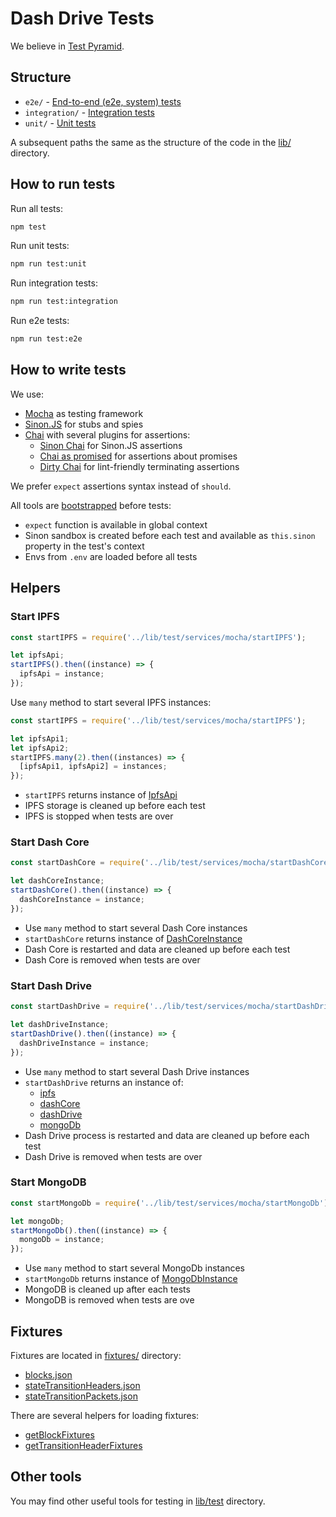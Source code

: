 # Dash Drive Tests

We believe in [Test Pyramid](http://verraes.net/2015/01/economy-of-tests/).

## Structure

 - `e2e/` - [End-to-end (e2e, system) tests](https://en.wikipedia.org/wiki/System_testing)  
 - `integration/` - [Integration tests](https://en.wikipedia.org/wiki/Integration_testing)
 - `unit/` - [Unit tests](https://en.wikipedia.org/wiki/Unit_testing)

A subsequent paths the same as the structure of the code in the [lib/](../lib) directory.

## How to run tests

Run all tests:

```bash
npm test
```

Run unit tests:

```bash
npm run test:unit
```

Run integration tests:

```bash
npm run test:integration
```

Run e2e tests:

```bash
npm run test:e2e
```

## How to write tests

We use:
 - [Mocha](https://mochajs.org) as testing framework
 - [Sinon.JS](http://sinonjs.org/) for stubs and spies
 - [Chai](http://chaijs.com/) with several plugins for assertions:
   - [Sinon Chai](https://github.com/domenic/sinon-chai) for Sinon.JS assertions
   - [Chai as promised](https://github.com/domenic/chai-as-promised) for assertions about promises
   - [Dirty Chai](https://github.com/prodatakey/dirty-chai) for lint-friendly terminating assertions

We prefer `expect` assertions syntax instead of `should`.

All tools are [bootstrapped](../lib/test/bootstrap.js) before tests:
 - `expect` function is available in global context
 - Sinon sandbox is created before each test and available as `this.sinon` property in the test's context
 - Envs from `.env` are loaded before all tests

## Helpers

### Start IPFS

```js
const startIPFS = require('../lib/test/services/mocha/startIPFS');

let ipfsApi;
startIPFS().then((instance) => {
  ipfsApi = instance;
});
```

Use `many` method to start several IPFS instances:

```js
const startIPFS = require('../lib/test/services/mocha/startIPFS');

let ipfsApi1;
let ipfsApi2;
startIPFS.many(2).then((instances) => {
  [ipfsApi1, ipfsApi2] = instances;
});
```

 - `startIPFS` returns instance of [IpfsApi](https://github.com/ipfs/js-ipfs-api#api)
 - IPFS storage is cleaned up before each test
 - IPFS is stopped when tests are over

### Start Dash Core

```js
const startDashCore = require('../lib/test/services/mocha/startDashCore');

let dashCoreInstance;
startDashCore().then((instance) => {
  dashCoreInstance = instance;
});
```

 - Use `many` method to start several Dash Core instances
 - `startDashCore` returns instance of [DashCoreInstance](../lib/test/services/dashCore/DashCoreInstance.js)
 - Dash Core is restarted and data are cleaned up before each test
 - Dash Core is removed when tests are over
 
### Start Dash Drive

```js
const startDashDrive = require('../lib/test/services/mocha/startDashDrive');

let dashDriveInstance;
startDashDrive().then((instance) => {
  dashDriveInstance = instance;
});
```

- Use `many` method to start several Dash Drive instances
- `startDashDrive` returns an instance of:
  - [ipfs](https://github.com/ipfs/js-ipfs-api#api)
  - [dashCore](../lib/test/services/dashCore/DashCoreInstance.js)
  - [dashDrive](../lib/test/services/docker/DockerInstance.js)
  - [mongoDb](../lib/test/services/mongoDb/MongoDbInstance.js)
- Dash Drive process is restarted and data are cleaned up before each test
- Dash Drive is removed when tests are over

### Start MongoDB

```js
const startMongoDb = require('../lib/test/services/mocha/startMongoDb');

let mongoDb;
startMongoDb().then((instance) => {
  mongoDb = instance;
});
```

- Use `many` method to start several MongoDb instances
- `startMongoDb` returns instance of [MongoDbInstance](../lib/test/services/mongoDb/MongoDbInstance.js)
- MongoDB is cleaned up after each tests
- MongoDB is removed when tests are ove

## Fixtures

Fixtures are located in [fixtures/](fixtures) directory:
- [blocks.json](fixtures/blocks.json)
- [stateTransitionHeaders.json](fixtures/stateTransitionHeaders.json)
- [stateTransitionPackets.json](fixtures/stateTransitionPackets.json)

There are several helpers for loading fixtures:
- [getBlockFixtures](../lib/test/fixtures/getBlockFixtures.js)
- [getTransitionHeaderFixtures](../lib/test/fixtures/getTransitionHeaderFixtures.js)

## Other tools

You may find other useful tools for testing in [lib/test](../lib/test) directory.
